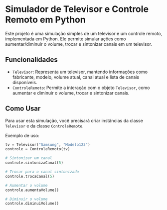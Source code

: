 # Simulador de Televisor e Controle Remoto em Python

Este projeto é uma simulação simples de um televisor e um controle remoto, implementada em Python. Ele permite simular ações como aumentar/diminuir o volume, trocar e sintonizar canais em um televisor.

## Funcionalidades

- `Televisor`: Representa um televisor, mantendo informações como fabricante, modelo, volume atual, canal atual e lista de canais disponíveis.
- `ControleRemoto`: Permite a interação com o objeto `Televisor`, como aumentar e diminuir o volume, trocar e sintonizar canais.

## Como Usar

Para usar esta simulação, você precisará criar instâncias da classe `Televisor` e da classe `ControleRemoto`. 

Exemplo de uso:

```python
tv = Televisor("Samsung", "Modelo123")
controle = ControleRemoto(tv)

# Sintonizar um canal
controle.sintonizaCanal(5)

# Trocar para o canal sintonizado
controle.trocaCanal(5)

# Aumentar o volume
controle.aumentaVolume()

# Diminuir o volume
controle.diminuiVolume()
